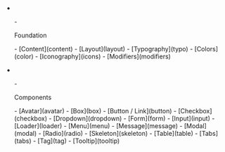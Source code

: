- 
<div class="menu is-small"><ul class="menu-list">
- <p class="menu-label is-size-7 has-text-weight-semibold mb-2 pl-2">Foundation</p>
- [Content](content)
- [Layout](layout)
- [Typography](typo)
- [Colors](color)
- [Iconography](icons)
- [Modifiers](modifiers)
</ul></div>
  
- 
<div class="menu is-small mt-1"><ul class="menu-list">
- <p class="menu-label is-size-7 has-text-weight-semibold mb-2 pl-2">Components</p>
- [Avatar](avatar)
- [Box](box)
- [Button / Link](button)
- [Checkbox](checkbox)
- [Dropdown](dropdown)
- [Form](form)
- [Input](input)
- [Loader](loader)
- [Menu](menu)
- [Message](message)
- [Modal](modal)
- [Radio](radio)
- [Skeleton](skeleton)
- [Table](table)
- [Tabs](tabs)
- [Tag](tag)
- [Tooltip](tooltip)
</ul></div>